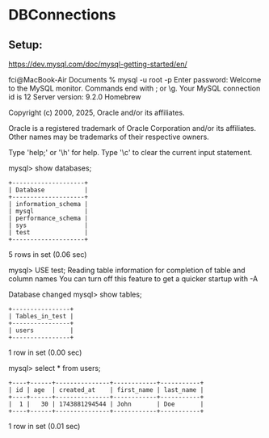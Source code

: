 # DBConnections

## Setup:

https://dev.mysql.com/doc/mysql-getting-started/en/


fci@MacBook-Air Documents % mysql -u root -p
Enter password:
Welcome to the MySQL monitor.  Commands end with ; or \g.
Your MySQL connection id is 12
Server version: 9.2.0 Homebrew

Copyright (c) 2000, 2025, Oracle and/or its affiliates.

Oracle is a registered trademark of Oracle Corporation and/or its
affiliates. Other names may be trademarks of their respective
owners.

Type 'help;' or '\h' for help. Type '\c' to clear the current input statement.

mysql> show databases;

    +--------------------+
    | Database           |
    +--------------------+
    | information_schema |
    | mysql              |
    | performance_schema |
    | sys                |
    | test               |
    +--------------------+
5 rows in set (0.06 sec)

mysql> USE test;
Reading table information for completion of table and column names
You can turn off this feature to get a quicker startup with -A

Database changed
mysql> show tables;

    +----------------+
    | Tables_in_test |
    +----------------+
    | users          |
    +----------------+
1 row in set (0.00 sec)

mysql> select * from users;

    +----+------+---------------+------------+-----------+
    | id | age  | created_at    | first_name | last_name |
    +----+------+---------------+------------+-----------+
    |  1 |   30 | 1743881294544 | John       | Doe       |
    +----+------+---------------+------------+-----------+
1 row in set (0.01 sec)
